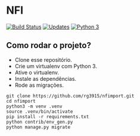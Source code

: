 # NFI

[![Build Status](https://travis-ci.org/tiagocordeiro/nfimport.svg?branch=master)](https://travis-ci.org/tiagocordeiro/nfimport)
[![Updates](https://pyup.io/repos/github/tiagocordeiro/nfimport/shield.svg)](https://pyup.io/repos/github/tiagocordeiro/nfimport/)
[![Python 3](https://pyup.io/repos/github/tiagocordeiro/nfimport/python-3-shield.svg)](https://pyup.io/repos/github/tiagocordeiro/nfimport/)


## Como rodar o projeto?

* Clone esse repositório.
* Crie um virtualenv com Python 3.
* Ative o virtualenv.
* Instale as dependências.
* Rode as migrações.

```
git clone https://github.com/rg3915/nfimport.git
cd nfimport
python3 -m venv .venv
source .venv/bin/activate
pip install -r requirements.txt
python contrib/env_gen.py
python manage.py migrate
```